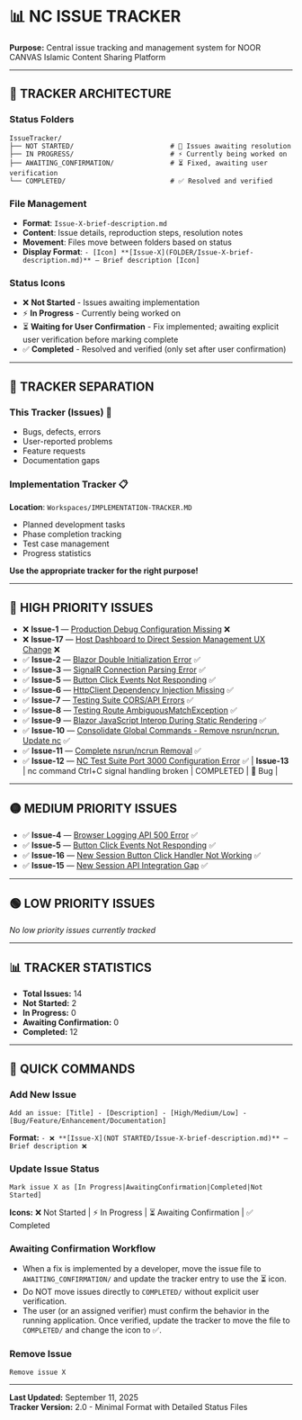 # 📊 NC ISSUE TRACKER

**Purpose:** Central issue tracking and management system for NOOR CANVAS Islamic Content Sharing Platform

---

## 📁 **TRACKER ARCHITECTURE**

### **Status Folders**
```
IssueTracker/
├── NOT STARTED/                        # 🔄 Issues awaiting resolution
├── IN PROGRESS/                        # ⚡ Currently being worked on
├── AWAITING_CONFIRMATION/              # ⏳ Fixed, awaiting user verification
└── COMPLETED/                          # ✅ Resolved and verified
```

### **File Management**
- **Format**: `Issue-X-brief-description.md`
- **Content**: Issue details, reproduction steps, resolution notes
- **Movement**: Files move between folders based on status
- **Display Format**: `- [Icon] **[Issue-X](FOLDER/Issue-X-brief-description.md)** — Brief description [Icon]`

### **Status Icons**
- ❌ **Not Started** - Issues awaiting implementation
- ⚡ **In Progress** - Currently being worked on
- ⏳ **Waiting for User Confirmation** - Fix implemented; awaiting explicit user verification before marking complete
- ✅ **Completed** - Resolved and verified (only set after user confirmation)

---

## 📝 **TRACKER SEPARATION**

### **This Tracker (Issues)** 🐛
- Bugs, defects, errors
- User-reported problems  
- Feature requests
- Documentation gaps

### **Implementation Tracker** 📋
**Location**: `Workspaces/IMPLEMENTATION-TRACKER.MD`
- Planned development tasks
- Phase completion tracking  
- Test case management
- Progress statistics

**Use the appropriate tracker for the right purpose!**

---

## 🔴 **HIGH PRIORITY ISSUES**

- ❌ **Issue-1** — [Production Debug Configuration Missing](NOT%20STARTED/Issue-1-production-debug-configuration.md) ❌
- ❌ **Issue-17** — [Host Dashboard to Direct Session Management UX Change](NOT%20STARTED/Issue-17-host-dashboard-to-direct-session-management-ux-change.md) ❌
- ✅ **Issue-2** — [Blazor Double Initialization Error](COMPLETED/Issue-2-blazor-double-initialization.md) ✅
- ✅ **Issue-3** — [SignalR Connection Parsing Error](COMPLETED/Issue-3-signalr-parsing-error.md) ✅
- ✅ **Issue-5** — [Button Click Events Not Responding](COMPLETED/Issue-5-button-click-events-not-responding.md) ✅
- ✅ **Issue-6** — [HttpClient Dependency Injection Missing](COMPLETED/Issue-6-httpclient-dependency-injection-missing.md) ✅
- ✅ **Issue-7** — [Testing Suite CORS/API Errors](COMPLETED/Issue-7-testing-suite-cors-api-errors.md) ✅
- ✅ **Issue-8** — [Testing Route AmbiguousMatchException](COMPLETED/Issue-8-testing-route-ambiguous-match-exception.md) ✅
- ✅ **Issue-9** — [Blazor JavaScript Interop During Static Rendering](COMPLETED/Issue-9-blazor-javascript-interop-static-rendering.md) ✅
- ✅ **Issue-10** — [Consolidate Global Commands - Remove nsrun/ncrun, Update nc](COMPLETED/Issue-10-consolidate-global-commands.md) ✅
- ✅ **Issue-11** — [Complete nsrun/ncrun Removal](COMPLETED/Issue-11-complete-nsrun-ncrun-removal.md) ✅
- ✅ **Issue-12** — [NC Test Suite Port 3000 Configuration Error](COMPLETED/Issue-12-nc-test-suite-port-3000-configuration-error.md) ✅
| **Issue-13** | nc command Ctrl+C signal handling broken | COMPLETED | 🐛 Bug |

---

## 🟡 **MEDIUM PRIORITY ISSUES**

- ✅ **Issue-4** — [Browser Logging API 500 Error](COMPLETED/Issue-4-browser-logging-api-error.md) ✅
- ✅ **Issue-5** — [Button Click Events Not Responding](COMPLETED/Issue-5-button-click-events-not-responding.md) ✅
- ✅ **Issue-16** — [New Session Button Click Handler Not Working](COMPLETED/Issue-16-new-session-button-click-handler-not-working.md) ✅
- ✅ **Issue-15** — [New Session API Integration Gap](COMPLETED/Issue-15-new-session-api-integration-gap.md) ✅

---

## 🟢 **LOW PRIORITY ISSUES**  

*No low priority issues currently tracked*

---

## 📊 **TRACKER STATISTICS**

- **Total Issues:** 14
- **Not Started:** 2
- **In Progress:** 0
- **Awaiting Confirmation:** 0  
- **Completed:** 12

---

## 🚀 **QUICK COMMANDS**

### **Add New Issue**
```
Add an issue: [Title] - [Description] - [High/Medium/Low] - [Bug/Feature/Enhancement/Documentation]
```
**Format:** `- ❌ **[Issue-X](NOT STARTED/Issue-X-brief-description.md)** — Brief description ❌`

### **Update Issue Status**
```
Mark issue X as [In Progress|AwaitingConfirmation|Completed|Not Started]
```
**Icons:** ❌ Not Started | ⚡ In Progress | ⏳ Awaiting Confirmation | ✅ Completed

### **Awaiting Confirmation Workflow**
- When a fix is implemented by a developer, move the issue file to `AWAITING_CONFIRMATION/` and update the tracker entry to use the ⏳ icon.
- Do NOT move issues directly to `COMPLETED/` without explicit user verification.
- The user (or an assigned verifier) must confirm the behavior in the running application. Once verified, update the tracker to move the file to `COMPLETED/` and change the icon to ✅.

### **Remove Issue**
```
Remove issue X
```

---

**Last Updated:** September 11, 2025  
**Tracker Version:** 2.0 - Minimal Format with Detailed Status Files
